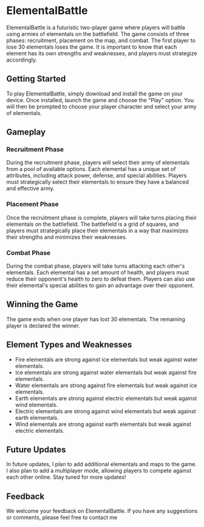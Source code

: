 # ElementalBattle

ElementalBattle is a futuristic two-player game where players will battle using armies of elementals on the battlefield. The game consists of three phases: recruitment, placement on the map, and combat. The first player to lose 30 elementals loses the game. It is important to know that each element has its own strengths and weaknesses, and players must strategize accordingly.

## Getting Started

To play ElementalBattle, simply download and install the game on your device. Once installed, launch the game and choose the "Play" option. You will then be prompted to choose your player character and select your army of elementals.

## Gameplay

### Recruitment Phase

During the recruitment phase, players will select their army of elementals from a pool of available options. Each elemental has a unique set of attributes, including attack power, defense, and special abilities. Players must strategically select their elementals to ensure they have a balanced and effective army.

### Placement Phase

Once the recruitment phase is complete, players will take turns placing their elementals on the battlefield. The battlefield is a grid of squares, and players must strategically place their elementals in a way that maximizes their strengths and minimizes their weaknesses. 

### Combat Phase

During the combat phase, players will take turns attacking each other's elementals. Each elemental has a set amount of health, and players must reduce their opponent's health to zero to defeat them. Players can also use their elemental's special abilities to gain an advantage over their opponent. 

## Winning the Game

The game ends when one player has lost 30 elementals. The remaining player is declared the winner.

## Element Types and Weaknesses

- Fire elementals are strong against ice elementals but weak against water elementals.
- Ice elementals are strong against water elementals but weak against fire elementals.
- Water elementals are strong against fire elementals but weak against ice elementals.
- Earth elementals are strong against electric elementals but weak against wind elementals.
- Electric elementals are strong against wind elementals but weak against earth elementals.
- Wind elementals are strong against earth elementals but weak against electric elementals.

## Future Updates

In future updates, I plan to add additional elementals and maps to the game. I also plan to add a multiplayer mode, allowing players to compete against each other online. Stay tuned for more updates! 

## Feedback

We welcome your feedback on ElementalBattle. If you have any suggestions or comments, please feel free to contact me
